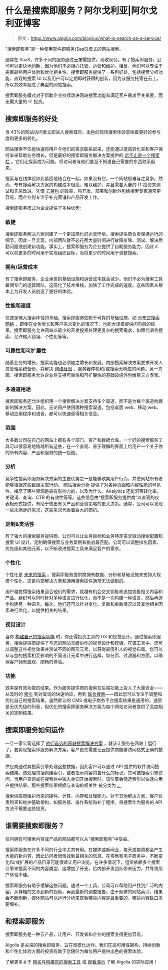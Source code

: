 # 什么是搜索即服务？阿尔戈利亚|阿尔戈利亚博客

> 原文：<https://www.algolia.com/blog/ux/what-is-search-as-a-service/>

“搜索即服务”是一种使用软件即服务(SaaS)模式的网站搜索。

通常在 SaaS，许多不同的服务通过云按需提供，现收现付。有了搜索即服务，公司可以更快地创新，因为他们不必担心托管、运营和维护。相反，他们可以专注于完善最终用户体验和优化相关性。搜索即服务提供了一系列好处，包括搜索分析功能、直观的搜索 UI 以及用户可以定期即时获得的创新，因为该服务托管在云上，所以其效率超过了典型的网站搜索。

搜索即服务模式对于帮助企业持续改进网站搜索功能和满足客户需求至关重要，而无需大量的 IT 投资。

## [](#benefits-of-search-as-a-service)搜索即服务的好处

当 43%的网站访问者[](https://www.forrester.com/report/MustHave+eCommerce+Features/-/E-RES89561)立即进入搜索框时，出色的现场搜索体验意味着更好的参与度和更多的转化。

网站搜索不仅能快速将用户与他们的需求联系起来，还能通过提高转化率和客户保持率来帮助业务增长。但是最好的搜索即服务解决方案提供的 [远不止是一个搜索栏](https://blog.algolia.com/advanced-search-experience-for-e-commerce/) 。它们让探索成为可能，将访问者与他们甚至不知道自己需要的东西联系起来。

搜索与在线体验如此紧密地结合在一起，如果没有它，一个网站很难与之竞争。然而，专有搜索解决方案的构建成本很高，难以维护，并且需要大量的 IT 投资来测试和实施改进。凭借 [云架构](https://techwireasia.com/2019/05/the-cios-guide-to-building-an-efficient-cloud-architecture/) 的效率，将开发、部署和创新外包给搜索专家通常更容易，而企业则专注于补充营销和产品开发工作。

搜索即服务模式为企业提供了多种优势:

### [](#agility)敏捷

搜索即服务解决方案创建了一个更加简化的运营环境。搜索提供商负责保持运行的细节，因此一旦实现，内部团队就不必花费大量时间进行故障排除、测试、解决后勤问题或创建新功能。事实上，搜索即服务为企业提供了自助服务能力，因此 it 可以将更多的时间用于实现组织目标，而将更少的时间用于调整搜索。

### [](#cost-of-ownershipoperations)拥有/运营成本

有了搜索即服务，企业承担的基础设施和运营成本就会减少。他们不必为搜索工具雇佣专门的运营团队，这简化了技术堆栈，加快了工作完成的速度。这些因素从根本上为开发人员创造了更好的体验。

### [](#performance-and-speed)性能和速度

快速是伟大搜索体验的基础。搜索即服务依赖于可靠的基础设施，如 [分布式搜索网络](https://support.algolia.com/hc/en-us/articles/4406981938193-What-is-DSN-How-does-it-work-) ，即使在业务增长和客户需求变化的情况下，也能大规模提供闪电般的结果。搜索即服务允许网站以最少的开发投资处理更复杂的搜索需求，如替代语言搜索、允许输入错误、个性化等等。

### [](#reliability-and-scalability)可靠性和可扩展性

随着业务的增长，搜索功能也必须随之增长和发展。内部搜索解决方案要求开发人员管理系统备份，并解决 [网络延迟](https://blog.algolia.com/distributed-search-network-latency-ruins-search-experience/) 、服务器停机和/或搜索无响应的问题。另一方面，搜索即服务允许企业将支持可靠性和可扩展性的基础设施外包给第三方专家。

### [](#multi-channel-uses)多通道用途

搜索即服务还允许组织用一个搜索解决方案支持多个渠道，而不是为每个渠道构建新的解决方案。因此，无论用户使用哪种搜索渠道，包括桌面 web、移动 web、移动应用程序和语音，都可以快速获得相关信息。

### [](#scope%c2%a0)范围

大多数公司在自己的网站上都有多个部门、资产和数据仓库。一个好的搜索服务工具可以很容易地跨越所有这些，在一个直观、易于理解的界面上给用户一个关于你的所有内容、产品和服务的统一视图。

### [](#analytics)分析

竞争性搜索即服务解决方案的主要优势之一是能够收集用户行为，并使网站所有者能够根据这些数据采取行动。 [网站搜索分析](https://blog.algolia.com/supercharging-search-analytics/) 提供了对各种页面和内容性能的可见性，揭示了哪些资源是最有影响力的，以及为什么。Analytics 还能洞察转化率、关键词、查询、CTR 的有效性等等。这些信息由“搜索即服务提供商”以直观的仪表板形式提供，有助于做出有关产品和营销策略的更大决策。通常，公司可以发现一些未满足的需求，这些需求代表着巨大的商机。

### [](#customization-flexibility)定制&灵活性

有了强大的搜索服务提供商，公司可以让业务目标和业务特定需求驱动搜索配置和搜索 UI 设计。定制确保搜索与业务案例和挑战最匹配。公司可以调整排名因素、优先级和其他元素，以不断改进搜索工具来满足客户的需求。

### [](#personalization%c2%a0)个性化

个性化是 [未来的搜索](https://www.searchtechnologies.com/blog/big-data-search-personalization) 。搜索即服务提供商拥有数据、分析和基础设施来支持大规模个性化，这是内部解决方案和通用搜索插件通常无法做到的。

用户越觉得搜索结果迎合他们的需求，就越有机会交叉销售和追加销售相关内容和产品。组织可以同时针对多种语言进行优化，而不是一次构建一种语言，然后再逐步构建另一种语言。每次，他们还可以针对变化、复数和单数情况以及其他相关因素进行优化，以提供相关的结果。

### [](#visual-design)视觉设计

当你 [构建自己的搜索功能](https://www.algolia.com/pdfs/Buy.vs.Build.-.The.trus.cost.of.an.enterprise.search.-.Infographic.pdf) 时，你还得投资工具的 UX 和视觉设计。通过搜索即服务，搜索提供商提供了与您的网站无缝协作的视觉设计和模板。在该工具中，您可以调整这些视觉效果并测试不同的图形元素，以获得最吸引人的视觉布局。您可以从与您的搜索相互影响的不同设计元素中进行选择，如分页、过滤器和方面，以确保客户拥有直观、顺畅的体验。

### [](#functionality)功能

效率是有效功能的结果。作为服务提供商的搜索在后端功能上投入了大量资金——从及时的 [索引](https://blog.algolia.com/inside-the-algolia-engine-part-1-indexing-vs-search/) 到对查询的快速响应，再到 [联合搜索](https://blog.algolia.com/what-is-federated-search/)——因此您可以专注于调整和优化自己的搜索结果。虽然默认的 CMS 或电子商务平台搜索结果是通用的，通常是无优先级的列表，但优化的搜索即服务解决方案为每个网站访问者提供了高度相关的定制结果。

## [](#how-search-as-a-service-works)搜索即服务如何运作

一旦一家公司选择了 [他们首选的网站搜索解决方案](https://blog.algolia.com/alternatives-to-google-site-search/) ，就该让服务在网站上运行了。要实现搜索即服务解决方案，客户首先需要让云提供商能够访问格式正确的数据。

供应商通过其搜索引擎处理这些数据，因此客户可以通过 API 提供的软件访问搜索结果。该处理包括创建索引，或者指示内容包含什么的标记，其可被搜索引擎访问。当用户查询或在搜索栏中输入单词开始搜索时，该引擎会筛选索引以快速向用户提供结果。那些搜索结果根据与查询的相关性 被分类为 [。](https://blog.algolia.com/how-algolia-tackled-the-relevance-problem-of-search-engines/)

搜索供应商维护所需的硬件、计算、内存和处理能力。对于其他解决方案，客户负责购买和维护基础架构，如服务器、操作系统和补丁程序。将搜索作为服务的 API 方法不需要这些投资。

## [](#who-needs-search-as-a-service)谁需要搜索即服务？

任何拥有可搜索内容或产品的网站都可以从“搜索即服务”中受益。

搜索即服务在许多不同的行业中尤其有用。在媒体或新闻业，每天或每周都会产生大量的新内容，因此访问者很难找到最相关的信息。在零售和电子商务中，不断变化和/或扩展的产品目录可能很难让用户浏览。在许多情况下，组织依赖多个搜索引擎来搜索不同的内容类型，这增加了开支，给内部开发团队带来压力，并导致用户体验不佳。

搜索即服务有助于缓解这些问题。通过一个工具，公司可以帮助用户找到广泛的内容，从存档的文章到新的视频，再到最新的调查报告。由于频繁的网站索引，结果会不断刷新，媒体网站可以运行分析来查看哪些内容是最重要的，哪些内容缺口需要填补。

## [](#algolia-and-search-as-a-service)和搜索即服务

搜索即服务是一种云产品，让用户、开发者和企业的搜索变得更加容易。

Algolia 是尖端的搜索即服务，旨在规模化运作。我们在高可用性架构、持续创新和个性化体验方面的投资有助于您随时为每位用户提供出色的搜索体验。

了解更多关于 [购买与构建您的搜索工具](https://www.algolia.com/pdfs/Buy.vs.Build.-.The.trus.cost.of.an.enterprise.search.-.Infographic.pdf) 或 [观看演示](https://go.algolia.com/deep-dive-demo-nav) 了解 Algolia 的实际应用！